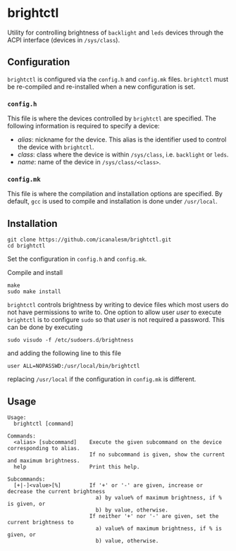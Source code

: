 # brightctl

Utility for controlling brightness of `backlight` and `leds` devices through the ACPI interface (devices in `/sys/class`).

## Configuration

`brightctl` is configured via the `config.h` and `config.mk` files. `brightctl` must be re-compiled and re-installed when a new configuration is set.

### `config.h`

This file is where the devices controlled by `brightctl` are specified. The following information is required to specify a device:

* *alias*: nickname for the device. This alias is the identifier used to control the device with `brightctl`.
* *class*: class where the device is within `/sys/class`, i.e. `backlight` or `leds`.
* *name*: name of the device in `/sys/class/<class>`.

### `config.mk`

This file is where the compilation and installation options are specified. By default, `gcc` is used to compile and installation is done under `/usr/local`.

## Installation

```
git clone https://github.com/icanalesm/brightctl.git
cd brightctl
```

Set the configuration in `config.h` and `config.mk`.

Compile and install

```
make
sudo make install
```

`brightctl` controls brightness by writing to device files which most users do not have permissions to write to. One option to allow user *user* to execute `brightctl` is to configure `sudo` so that *user* is not required a password. This can be done by executing

```
sudo visudo -f /etc/sudoers.d/brightness
```

and adding the following line to this file

```
user ALL=NOPASSWD:/usr/local/bin/brightctl
```

replacing `/usr/local` if the configuration in `config.mk` is different.

## Usage

```
Usage:
  brightctl [command]

Commands:
  <alias> [subcommand]    Execute the given subcommand on the device corresponding to alias.
                          If no subcommand is given, show the current and maximum brightness.
  help                    Print this help.

Subcommands:
  [+|-]<value>[%]         If '+' or '-' are given, increase or decrease the current brightness
                            a) by value% of maximum brightness, if % is given, or
                            b) by value, otherwise.
                          If neither '+' nor '-' are given, set the current brightness to
                            a) value% of maximum brightness, if % is given, or
                            b) value, otherwise.
```


